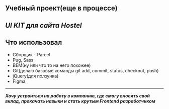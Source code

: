 Учебный проект(еще в процессе)
---
*UI KIT для сайта Hostel*
---

Что использовал
---
* Сборщик - Parcel
* Pug, Sass
* BEM(ну или что то на него похожее)
* Git(делаю базовые команды git add, commit, status, checkout, push)
* jQuery(для ползунка)
* Figma
---
***Хочу устроиться на работу в компанию, где смогу вносить свой вклад, прокачать навыки и стать крутым Frontend разработчиком***